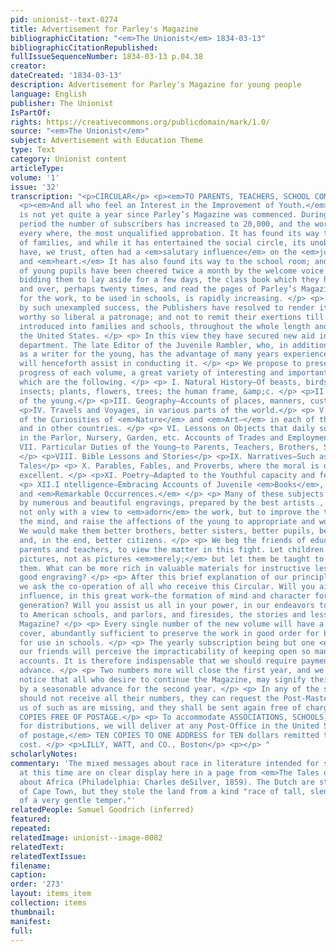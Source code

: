 ```yaml
---
pid: unionist--text-0274
title: Advertisement for Parley's Magazine
bibliographicCitation: "<em>The Unionist</em> 1834-03-13"
bibliographicCitationRepublished: 
fullIssueSequenceNumber: 1834-03-13 p.04.38
creator: 
dateCreated: '1834-03-13'
description: Advertisement for Parley's Magazine for young people
language: English
publisher: The Unionist
IsPartOf: 
rights: https://creativecommons.org/publicdomain/mark/1.0/
source: "<em>The Unionist</em>"
subject: Advertisement with Education Theme
type: Text
category: Unionist content
articleType: 
volume: '1'
issue: '32'
transcription: "<p>CIRCULAR</p> <p><em>TO PARENTS, TEACHERS, SCHOOL COMMITTEES,</em></p>
  <p><em>And all who feel an Interest in the Improvement of Youth.</em></p> <p> It
  is not yet quite a year since Parley’s Magazine was commenced. During that short
  period the number of subscribers has increased to 20,000, and the work has received,
  every where, the most unqualified approbation. It has found its way to thousands
  of families, and while it has entertained the social circle, its unobtrusive lessons
  have, we trust, often had a <em>salutary influence</em> on the <em>juvenile mind</em>
  and <em>heart.</em> It has also found its way to the school room; and many classes
  of young pupils have been cheered twice a month by the welcome voice of their teacher
  bidding them to lay aside for a few days, the class book which they have read over
  and over, perhaps twenty times, and read the pages of Parley’s Magazine. The demand
  for the work, to be used in schools, is rapidly increasing. </p> <p> Encouraged
  by such unexampled success, the Publishers have resolved to render it still more
  worthy so liberal a patronage; and not to remit their exertions till they see it
  introduced into families and schools, throughout the whole length and breadth of
  the United States. </p> <p> In this view they have secured new aid in the Editorial
  department. The late Editor of the Juvenile Rambler, who, in addition to his qualifications
  as a writer for the young, has the advantage of many years experience as a teacher,
  will henceforth assist in conducting it. </p> <p> We propose to present, in the
  progress of each volume, a great variety of interesting and important topics, among
  which are the following. </p> <p> I. Natural History—Of beasts, birds, fishes, reptiles,
  insects; plants, flowers, trees; the human frame, &amp;c. </p> <p>II. Biography—Especially
  of the young.</p> <p>III. Geography—Accounts of places, manners, customs, etc.</p>
  <p>IV. Travels and Voyages, in various parts of the world.</p> <p> V. Lively Descriptions
  of the Curiosities of <em>Nature</em> and <em>Art—</em> in each of the United States,
  and in other countries. </p> <p> VI. Lessons on Objects that daily surround Children
  in the Parlor, Nursery, Garden, etc. Accounts of Trades and Employments. </p> <p>
  VII. Particular Duties of the Young—to Parents, Teachers, Brothers, Sisters, etc.
  </p> <p>VIII. Bible Lessons and Stories</p> <p>IX. Narratives—Such as are well authenticated—Original
  Tales</p> <p> X. Parables, Fables, and Proverbs, where the moral is obvious and
  excellent. </p> <p>XI. Poetry—Adapted to the Youthful capacity and feelings.</p>
  <p> XII.I ntelligence—Embracing Accounts of Juvenile <em>Books</em>, Societies,
  and <em>Remarkable Occurrences.</em> </p> <p> Many of these subjects will be illustrated
  by numerous and beautiful engravings, prepared by the best artists , and selected
  not only with a view to <em>adorn</em> the work, but to improve the taste, cultivate
  the mind, and raise the affections of the young to appropriate and worthy objects.
  We would make them better brothers, better sisters, better pupils, better associates,
  and, in the end, better citizens. </p> <p> We beg the friends of education—especially
  parents and teachers, to view the matter in this fight. Let children look upon the
  pictures, not as pictures <em>merely;</em> but let them be taught to <em>study</em>
  them. What can be more rich in valuable materials for instructive lessons than a
  good engraving? </p> <p> After this brief explanation of our principles and purposes,
  we ask the co-operation of all who receive this Circular. Will you aid us, by your
  influence, in this great work—the formation of mind and character for the rising
  generation? Will you assist us all in your power, in our endeavors to introduce
  to American schools, and parlors, and firesides, the stories and lessons of Parley’s
  Magazine? </p> <p> Every single number of the new volume will have a strong paper
  cover, abundantly sufficient to preserve the work in good order for binding and
  for use in schools. </p> <p> The yearly subscription being but one <em>dollar</em>,
  our friends will perceive the impracticability of keeping open so many thousand
  accounts. It is therefore indispensable that we should require payment always in
  advance. </p> <p> Two numbers more will close the first year, and we now give this
  notice that all who desire to continue the Magazine, may signify their intention
  by a seasonable advance for the second year. </p> <p> In any of the subscribers
  should not receive all their numbers, they can request the Post-Master to notify
  us of such as are missing, and they shall be sent again free of charge. </p> <p>TEN
  COPIES FREE OF POSTAGE.</p> <p> To accommodate ASSOCIATIONS, SCHOOLS, and INDIVIDUALS,
  for distributions, we will deliver at any Post-Office in the United States, <em>free
  of postage,</em> TEN COPIES TO ONE ADDRESS for TEN dollars remitted to us without
  cost. </p> <p>LILLY, WATT, and CO., Boston</p> <p></p> "
scholarlyNotes: 
commentary: 'The mixed messages about race in literature intended for schoolchildren
  at this time are on clear display here in a page from <em>The Tales of Peter Parley</em>
  about Africa (Philadelphia: Charles deSilver, 1859). The Dutch are still the founders
  of Cape Town, but they stole the land from a kind "race of tall, slender Negroes,
  of a very gentle temper."'
relatedPeople: Samuel Goodrich (inferred)
featured: 
repeated: 
relatedImage: unionist--image-0082
relatedText: 
relatedTextIssue: 
filename: 
caption: 
order: '273'
layout: items_item
collection: items
thumbnail: 
manifest: 
full: 
---
```

